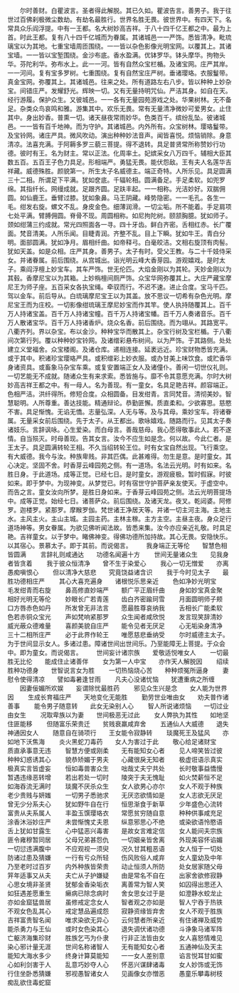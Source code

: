 <!-- { "loadSidebar": true } -->
　　尔时善财。白瞿波言。圣者得此解脱。其已久如。瞿波告言。善男子。我于往世过百佛刹极微尘数劫。有劫名最胜行。世界名胜无畏。彼世界中。有四天下。名常具众乐阎浮提。中有一王都。名大树妙高吉祥。于八十四千亿王都之中。最为上首。时此王都。复有八十四千亿城而为眷属。其诸城邑一一严饰。悉皆清净。毗琉璃宝以为其地。七重宝墙周匝围绕。一一皆以杂色影像光明宝网。以覆其上。其诸宝墙。一一皆以宝堑围绕。金沙布底。香水盈满。优钵罗华。钵头摩华。拘物头华。芬陀利华。弥布水上。此一一河。皆有自然众宝栏楯。及诸宝网。庄严其岸。一一河间。复有宝多罗树。七重围绕。复有自然宝庄严树。垂诸璎珞。衣服鬘带。真金宝网。弥覆其上。其诸城邑。往来之处。所有道路左右八步。皆以种种上妙杂宝。间错庄严。发耀舒光。辉映一切。又有无量持明咒仙。严洁其身。如自在天。经行游履。保护众生。又彼城邑。一一各有无量园苑游戏之处。华果树林。无不备足。杂类众鸟哀鸣和雅。游集其中。欢乐无畏。常有无量清净微妙可爱男女。止住其中。身出妙香。普熏一切。诸天昼夜常雨妙华。色类百千。缤纷乱坠。彼诸城邑。一一皆有百千地神。而为守护。其诸城邑。内外所有。众宝树林。璎珞鬘带。及宝铃网。诸庄严具。微风吹动。演出种种妙法音声。闻皆喜悦。烦恼销除。身意清凉。法喜充满。于阿耨多罗三藐三菩提。得不退转。具足普贤常所称赞妙行功德。彼时有王。名为财主。常以正法。化周率土。妃嫔采女八万四千。辅相大臣其数五百。五百王子色力具足。形相端严。勇猛无畏。能伏怨敌。王有夫人名莲华吉祥藏。威德殊胜。颜貌第一。所生太子名威德主。端正奇特。人所乐见。具足圆满三十二相。所谓足下平满。犹如奁底。千辐轮相。圆满备足。手足柔软。如兜罗绵。其指纤长。网缦成就。足跟齐圆。足趺丰起。一一相称。光洁妙好。双腨佣圆。如仙鹿王。垂臂过膝。犹如象鼻。马王阴藏。峰势隐密。一一毛孔。各生一毛。绀发右旋。螺文不乱。身皮金色。细薄润滑。一切尘垢。所不能着。手足肩项七处平满。臂膊佣圆。脊骨不现。周圆相称。如尼拘陀树。颐颔胸臆。犹如师子。颈如绀蒲三约成就。常光四照面各一寻。四十牙齿。鲜白齐密。舌相红赤。长广覆面。梵音清美。人所乐闻。目睫青润。齐整不乱。目上下瞬。犹如牛王。青白分明。面部圆满。犹如净月。眉相纤曲。如帝释弓。白毫皎洁。文相右旋顶有肉髻。犹如天盖。如是众相。庄严其身。善男子。太子有时。受父王教。与二十千妓侍采女。并诸眷属。前后围绕。从宫城出。诣光明云峰大香芽园。游观嬉戏。是时太子。乘阎浮檀上妙宝车。其车严饰。世无伦匹。大焰金刚以为其轮。天妙金刚以为其毂。香摩尼宝以为其箱。上妙栴檀间厕严饰。众宝华网弥覆其上。大庄严藏宝摩尼王为师子座。五百采女各执宝绳。牵驭而行。不迟不速。进止合度。宝马千匹。驾以金车。前后导从。白琉璃摩尼宝王以为其盖。放不思议一切希有杂色光明。摩尼宝王而为庄校。一切影像绀琉璃王摩尼妙宝而作其竿。使人执持随覆其上。百千万人持诸宝盖。百千万人持诸宝幢。百千万人持诸宝幡。百千万人奏诸音乐。百千万人散诸宝华。百千万人持诸香炉。烧众名香。前后围绕。而为翊从。其路宽平。八衢齐列。界以杂宝。布以金沙。种种宝华而散其上。杂宝行树及宝栏楯。于八衢间次第行列。覆以种种妙宝铃网。及诸缯彩悬布树间。以为严饰。于其路侧。处处建立义堂福舍。众宝楼阁。及诸仓库。递相连接。延袤远近。珍宝财物悉皆充满。或于其中。积诸珍宝璎珞严具。或积缯彩上妙衣服。或办甘美上味饮食。或贮香华身诸资具。或畜象马杂宝车乘。或复安置端正女人及诸僮仆。善闲一切世仪礼则。一切艺能无不成就。随诸众生有来求索。悉皆施与。靡不令其意愿充满。尔时大树妙高吉祥王都之中。有一母人。名为善现。有一童女。名具足艳吉祥。颜容端正。色相严洁。洪纤得所。修短合度。众相圆备。目发绀青。言同梵音。清彻美妙。智慧聪明。人所尊重。善达技能。精通辩论。恭勤匪懈。质直柔和。少欲寡思。慈愍不害。具足惭愧。无谄无憍。志量弘深。人无与等。及与其母。乘妙宝车。将诸眷属。无量采女前后围绕。先于太子。从王都出。歌咏嬉戏。随路而行。见其太子奏诸妓乐。言辞讽咏。心生爱染。而白母言。善哉慈母。我心愿得敬事此人。若不遂情。自当殒灭。时母善现。告其女言。汝今不应生如是念。何以故。今此仁者。是王太子。具足圆满转轮王相。不久当绍转轮王位。时有女宝自然出现。飞行乘空。有大威德。我今与汝。种族卑贱。非其匹偶。此甚难得。勿生是意。是时童女。其心决定。坚固不舍。时香芽云峰园苑之侧。有一道场。名法云光明。时有如来。名胜日身。于此道场。成等正觉。已经七日。是时童女。游观疲极。暂时假寐。时彼如来。即于梦中。为现神变。从梦觉已。时有宿世守护菩萨亲友使天。于虚空中。而告之言。童女汝向所梦。是胜日身如来。于香芽云峰园苑之侧。法云光明菩提场中。成等正觉。始经七日。诸菩萨众。前后围绕。及诸天龙。夜叉。乾闼婆。阿修罗。迦楼罗。紧那罗。摩睺罗伽。梵世诸王净居天等。并诸一切主河主海。主地主水。主风主火。主山主城。主园主药。主林主稼。主方主空。主昼主夜。身众足行道场神等。男女眷属。为欲见佛听闻法故。皆悉来集。汝今亦应亲近礼敬。时具足艳。吉祥童女。以于梦中。睹佛神变。得佛功德所加持故。其心无畏。安隐快乐。以其宿心。景慕太子。即于其前。而说偈言。
　　我身端正无等伦　　智慧色相皆圆满
　　言辞礼则咸通达　　功德名闻遍十方
　　世间无量诸众生　　见我身者皆贪着
　　我于彼众恒清净　　曾不生于染爱心
　　我心一切无憎爱　　亦离愚痴嗔恨心
　　但以清净大慈悲　　究竟饶益诸含识
　　我于今时见太子　　最胜功德相庄严
　　其心大喜充遍身　　诸根悦乐思亲近
　　色如净妙光明宝　　毛发绀青而右旋
　　鼻高修直妙端严　　额广平正眉纤曲
　　身如妙宝真金聚　　相好光明无等伦
　　妙眼长广若青莲　　齿白齐密踰珂雪
　　月面圆明师子颊　　口方唇赤色如丹
　　所发曾无非法言　　愿最胜尊哀纳我
　　舌相长广能柔软　　色若赤铜众宝光
　　声如梵响紧那罗　　众生闻者咸欣悦
　　发言现笑辞清妙　　威光蔽众德难量
　　喜颜美貌自庄严　　能令见者无厌足
　　心无垢染身清净　　三十二相所庄严
　　必于此界作轮王　　唯愿慈悲垂纳受
　　尔时威德主太子。为于世间显示女人。多诸过患。障诸世间出世间乐。乃至能障无上菩提。于众会中。即为童女。而说偈言。
　　世间妄计诸宗族　　爱敬适悦唯女人
　　一切最胜无比伦　　能成住止诸善伴
　　女为第一人中宝　　亦作天人解脱因
　　绍续胜种功德身　　世智说言女为胜
　　一切热恼烧心苦　　种种烦冤所逼身
　　妻慰令使得清凉　　譬如毒暑逢甘雨
　　凡夫心没诸忧恼　　犹遭重病之所缠
　　因妻佞媚所欢娱　　妄谓除忧最胜药
　　邪见众生兴是念　　女人能为世界因
　　生成长育福庄严　　天地变化无能胜
　　勤劳世业唯由女　　劝夫普作诸善事
　　能令男子随意转　　此女无染别人心
　　智人所说诸烦恼　　一切过业由女生
　　况取卑族以为妻　　世间极恶无过此
　　女人弊执为其性　　如地坚住匪能移
　　但随富乐荣贵迁　　贫贱衰羸咸弃舍
　　五通仙人大威德　　退失神通因女人
　　随意自在骑项行　　王女能令寂静转
　　琰魔死王及猛风　　亦如地下沃焦海
　　炎火黑蛇刀毒药　　女人为害过于此
　　敬心给足诸财宝　　质直承事意无违
　　智慧方便或刚柔　　无有能知女心者
　　见人啼笑皆过彼　　种种幻惑诱其心
　　貌恭矫媚于男夫　　心藏很戾无知者
　　极虚诳语示真实　　极真实言皆虚妄
　　恒如毒兽害众生　　咄哉丈夫宁共处
　　长时敬事益憍慢　　暂遇违缘恶转增
　　若出若处一切时　　陵突于夫无愧耻
　　如火焚薪恒不足　　如海吞流无满时
　　琰魔不厌杀众生　　女人欲男心亦尔
　　女人不观于种族　　老少贵贱与妍媸
　　一切男子悉驰求　　无厌恣欲情如是
　　女人志欲无厌足　　曾无少分系夫心
　　犹如野牛自在行　　恒思渐食于新草
　　少年盛色心流转　　富贵从夫系属人
　　丰盈玉馔璎珞衣　　常愿贫穷随自意
　　种种供事咸充足　　涂香沐浴妙庄严
　　未尝惭愧丈夫恩　　纵意邪思心不绝
　　或染欲语怜愍语　　舌上犹如甘露生
　　心中猛恶兴毒害　　是故女言难定信
　　女人能间夫宗族　　匪令雍穆暂同居
　　父母兄弟甚怨仇　　一切姻亲皆舍离
　　外现美容怀谄媚　　一切愆违满腹中
　　不应观视一须臾　　况久甘其粗恶语
　　女人恒于一切处　　防诸过患及猜嫌
　　一行有亏众所轻　　伤风败俗人咸弃
　　女人童幼及中年　　乃至老时过百岁
　　内外种族皆荣贵　　动止恒须人所防
　　处女居家随父母　　笄年适事又从夫
　　夫亡从子护嫌疑　　由是常名不自在
　　出家舍欲修寂静　　心思女境非圣贤
　　犹郁金香染垢衣　　离善常为智人笑
　　如囚得出思还入　　如狂遇差愿重生
　　癞病已除念病时　　舍女思女过于是
　　如澄静水蛟龙止　　亦如金窟猛兽居
　　虽修戒定念女人　　智者观之亦如是
　　智人宁吞于热铁　　不观女色乱其心
　　戒定慧品遍成怨　　寂静资缘皆弃舍
　　女人不观于胜族　　吉祥富贵智名闻
　　唯求染欲无异心　　云何慧者所亲近
　　有住诸禅及威势　　能杀勇力与王仙
　　或时女色染其心　　退失调伏诸功德
　　斗诤象马诸军阵　　亡躯济海集珍财
　　胜族乞丐为仆隶　　行非正法皆由女
　　女人喜怒情难见　　染心邪计量无涯
　　世间名称诸智人　　无有能知女心者
　　五通神仙及天主　　能知大海水多少
　　终身计算莫能知　　一一女人差别意
　　谄言悦耳甘如蜜　　心如利剑害于人
　　乱意巧妙夺人心　　怀恶兴谋肆诸毒
　　女人妙饰或无饰　　行住坐卧悉猜嫌
　　邪视愚智诸女人　　见画像女亦憎恶
　　愚童乐攀毒树枝　　痴乱欲住毒蛇窟
